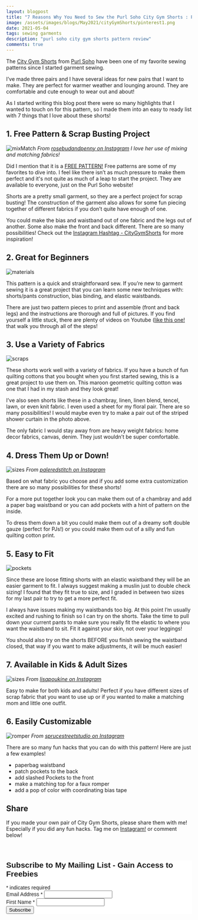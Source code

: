 ```yaml
---
layout: blogpost
title: "7 Reasons Why You Need to Sew the Purl Soho City Gym Shorts : Pattern Review"
image: /assets/images/blogs/May2021/cityGymShorts/pinterest1.png
date: 2021-05-04
tags: sewing garments
description: "purl soho city gym shorts pattern review"
comments: true
---
```

The [City Gym Shorts](https://www.purlsoho.com/create/2015/03/27/city-gym-shorts-in-lana-cotta-canberra/) from [Purl Soho](https://www.purlsoho.com) have been one of my favorite sewing patterns since I started garment sewing.

I’ve made three pairs and I have several ideas for new pairs that I want to make. They are perfect for warmer weather and lounging around. They are comfortable and cute enough to wear out and about! 

As I started writing this blog post there were so many highlights that I wanted to touch on for this pattern, so I made them into an easy to ready list with 7 things that I love about these shorts!

## 1. Free Pattern & Scrap Busting Project

![mixMatch](/assets/images/blogs/May2021/cityGymShorts/mixMatch.jpg)
*From [rosebudandpenny on Instagram](https://www.instagram.com/rosebudandpenny/) I love her use of mixing and matching fabrics!*

Did I mention that it is a [FREE PATTERN!](https://www.purlsoho.com/create/2015/03/27/city-gym-shorts-in-lana-cotta-canberra/) Free patterns are some of my favorites to dive into. I feel like there isn’t as much pressure to make them perfect and it's not quite as much of a leap to start the project. They are available to everyone, just on the Purl Soho website!

Shorts are a pretty small garment, so they are a perfect project for scrap busting! The construction of the garment also allows for some fun piecing together of different fabrics if you don’t quite have enough of one. 

You could make the bias and waistband out of one fabric and the legs out of another. Some also make the front and back different. There are so many possibilities! Check out the [Instagram Hashtag - CityGymShorts](https://www.instagram.com/explore/tags/citygymshorts/) for more inspiration!

## 2. Great for Beginners

![materials](/assets/images/blogs/May2021/cityGymShorts/materials.jpg)

This pattern is a quick and straightforward sew. If you’re new to garment sewing it is a great project that you can learn some new techniques with: shorts/pants construction, bias binding, and elastic waistbands.

There are just two pattern pieces to print and assemble (front and back legs) and the instructions are thorough and full of pictures. If you find yourself a little stuck, there are plenty of videos on Youtube ([like this one!](https://www.youtube.com/watch?v=NZcTaanxXhc) that walk you through all of the steps!

## 3. Use a Variety of Fabrics

![scraps](/assets/images/blogs/May2021/cityGymShorts/scraps.jpg)

These shorts work well with a variety of fabrics. If you have a bunch of fun quilting cottons that you bought when you first started sewing, this is a great project to use them on. This maroon geometric quilting cotton was one that I had in my stash and they look great!

I’ve also seen shorts like these in a chambray, linen, linen blend, tencel, lawn, or even knit fabric. I even used a sheet for my floral pair. There are so many possibilities! I would maybe even try to make a pair out of the striped shower curtain in the photo above.

The only fabric I would stay away from are heavy weight fabrics: home decor fabrics, canvas, denim. They just wouldn’t be super comfortable.

## 4. Dress Them Up or Down!

![sizes](/assets/images/blogs/May2021/cityGymShorts/dressUp.jpg)
*From [paleredstitch on Instagram](https://www.instagram.com/paleredstitch/)*

Based on what fabric you choose and if you add some extra customization there are so many possibilities for these shorts!

For a more put together look you can make them out of a chambray and add a paper bag waistband or you can add pockets with a hint of pattern on the inside. 

To dress them down a bit you could make them out of a dreamy soft double gauze (perfect for PJs!) or you could make them out of a silly and fun quilting cotton print. 

## 5. Easy to Fit

![pockets](/assets/images/blogs/May2021/cityGymShorts/pockets.jpg)

Since these are loose fitting shorts with an elastic waistband they will be an easier garment to fit. I always suggest making a muslin just to double check sizing! I found that they fit true to size, and I graded in between two sizes for my last pair to try to get a more perfect fit.

I always have issues making my waistbands too big. At this point I’m usually excited and rushing to finish so I can try on the shorts. Take the time to pull down your current pants to make sure you really fit the elastic to where you want the waistband to sit. Fit it against your skin, not over your leggings!

You should also try on the shorts BEFORE you finish sewing the waistband closed, that way if you want to make adjustments, it will be much easier!

## 7. Available in Kids & Adult Sizes

![sizes](/assets/images/blogs/May2021/cityGymShorts/sizes.jpg)
*From [lisapoukine on Instagram](https://www.instagram.com/lisapoukine/)*

Easy to make for both kids and adults! Perfect if you have different sizes of scrap fabric that you want to use up or if you wanted to make a matching mom and little one outfit. 

## 6. Easily Customizable

![romper](/assets/images/blogs/May2021/cityGymShorts/romper.jpg)
*From [sprucestreetstudio on Instagram](https://www.instagram.com/sprucestreetstudio/)*

There are so many fun hacks that you can do with this pattern! Here are just a few examples!

* paperbag waistband 
* patch pockets to the back
* add slashed Pockets to the front
* make a matching top for a faux romper
* add a pop of color with coordinating bias tape

## Share

If you made your own pair of City Gym Shorts, please share them with me! Especially if you did any fun hacks. Tag me on [Instagram!](https://www.instagram.com/joyberrystudios/) or comment below!


<br>

<!-- Begin Mailchimp Signup Form -->
<link href="//cdn-images.mailchimp.com/embedcode/classic-10_7.css" rel="stylesheet" type="text/css">
<style type="text/css">
    #mc_embed_signup{background:#fff; clear:left; font:14px Helvetica,Arial,sans-serif; }
    /* Add your own Mailchimp form style overrides in your site stylesheet or in this style block.
       We recommend moving this block and the preceding CSS link to the HEAD of your HTML file. */
</style>
<div id="mc_embed_signup">
<form action="https://Joyberrystudios.us1.list-manage.com/subscribe/post?u=eca5a397f2fb0d58dcb66315c&amp;id=99d28d5b5c" method="post" id="mc-embedded-subscribe-form" name="mc-embedded-subscribe-form" class="validate" target="_blank" novalidate>
    <div id="mc_embed_signup_scroll">
    <h2>Subscribe to My Mailing List - Gain Access to Freebies</h2>
<div class="indicates-required"><span class="asterisk">*</span> indicates required</div>
<div class="mc-field-group">
    <label for="mce-EMAIL">Email Address  <span class="asterisk">*</span>
</label>
    <input type="email" value="" name="EMAIL" class="required email" id="mce-EMAIL">
</div>
<div class="mc-field-group">
    <label for="mce-FNAME">First Name  <span class="asterisk">*</span>
</label>
    <input type="text" value="" name="FNAME" class="required" id="mce-FNAME">
</div>
    <div id="mce-responses" class="clear">
        <div class="response" id="mce-error-response" style="display:none"></div>
        <div class="response" id="mce-success-response" style="display:none"></div>
    </div>    <!-- real people should not fill this in and expect good things - do not remove this or risk form bot signups-->
    <div style="position: absolute; left: -5000px;" aria-hidden="true"><input type="text" name="b_eca5a397f2fb0d58dcb66315c_99d28d5b5c" tabindex="-1" value=""></div>
    <div class="clear"><input type="submit" value="Subscribe" name="subscribe" id="mc-embedded-subscribe" class="button"></div>
    </div>
</form>
</div>
<script type='text/javascript' src='//s3.amazonaws.com/downloads.mailchimp.com/js/mc-validate.js'></script><script type='text/javascript'>(function($) {window.fnames = new Array(); window.ftypes = new Array();fnames[0]='EMAIL';ftypes[0]='email';fnames[1]='FNAME';ftypes[1]='text';fnames[2]='LNAME';ftypes[2]='text';fnames[3]='ADDRESS';ftypes[3]='address';fnames[4]='PHONE';ftypes[4]='phone';fnames[5]='BIRTHDAY';ftypes[5]='birthday';fnames[6]='OPTIN';ftypes[6]='text';}(jQuery));var $mcj = jQuery.noConflict(true);</script>
<!--End mc_embed_signup-->

<br>
<br>

